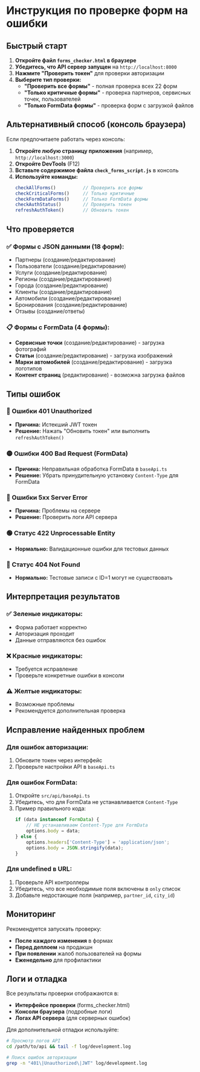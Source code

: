 # Инструкция по проверке форм на ошибки

## Быстрый старт

1. **Откройте файл `forms_checker.html` в браузере**
2. **Убедитесь, что API сервер запущен** на `http://localhost:8000`
3. **Нажмите "Проверить токен"** для проверки авторизации
4. **Выберите тип проверки:**
   - **"Проверить все формы"** - полная проверка всех 22 форм
   - **"Только критичные формы"** - проверка партнеров, сервисных точек, пользователей
   - **"Только FormData формы"** - проверка форм с загрузкой файлов

## Альтернативный способ (консоль браузера)

Если предпочитаете работать через консоль:

1. **Откройте любую страницу приложения** (например, `http://localhost:3000`)
2. **Откройте DevTools** (F12)
3. **Вставьте содержимое файла `check_forms_script.js`** в консоль
4. **Используйте команды:**
   ```javascript
   checkAllForms()          // Проверить все формы
   checkCriticalForms()     // Только критичные
   checkFormDataForms()     // Только FormData формы
   checkAuthStatus()        // Проверить токен
   refreshAuthToken()       // Обновить токен
   ```

## Что проверяется

### ✅ Формы с JSON данными (18 форм):
- Партнеры (создание/редактирование)
- Пользователи (создание/редактирование)
- Услуги (создание/редактирование)
- Регионы (создание/редактирование)
- Города (создание/редактирование)
- Клиенты (создание/редактирование)
- Автомобили (создание/редактирование)
- Бронирования (создание/редактирование)
- Отзывы (создание/ответы)

### 📋 Формы с FormData (4 формы):
- **Сервисные точки** (создание/редактирование) - загрузка фотографий
- **Статьи** (создание/редактирование) - загрузка изображений
- **Марки автомобилей** (создание/редактирование) - загрузка логотипов
- **Контент страниц** (редактирование) - возможна загрузка файлов

## Типы ошибок

### 🔴 Ошибки 401 Unauthorized
- **Причина:** Истекший JWT токен
- **Решение:** Нажать "Обновить токен" или выполнить `refreshAuthToken()`

### 🟡 Ошибки 400 Bad Request (FormData)
- **Причина:** Неправильная обработка FormData в `baseApi.ts`
- **Решение:** Убрать принудительную установку `Content-Type` для FormData

### 🔴 Ошибки 5xx Server Error
- **Причина:** Проблемы на сервере
- **Решение:** Проверить логи API сервера

### 🟢 Статус 422 Unprocessable Entity
- **Нормально:** Валидационные ошибки для тестовых данных

### 🔵 Статус 404 Not Found
- **Нормально:** Тестовые записи с ID=1 могут не существовать

## Интерпретация результатов

### ✅ Зеленые индикаторы:
- Форма работает корректно
- Авторизация проходит
- Данные отправляются без ошибок

### ❌ Красные индикаторы:
- Требуется исправление
- Проверьте конкретные ошибки в консоли

### ⚠️ Желтые индикаторы:
- Возможные проблемы
- Рекомендуется дополнительная проверка

## Исправление найденных проблем

### Для ошибок авторизации:
1. Обновите токен через интерфейс
2. Проверьте настройки API в `baseApi.ts`

### Для ошибок FormData:
1. Откройте `src/api/baseApi.ts`
2. Убедитесь, что для FormData не устанавливается `Content-Type`
3. Пример правильного кода:
   ```typescript
   if (data instanceof FormData) {
       // НЕ устанавливаем Content-Type для FormData
       options.body = data;
   } else {
       options.headers['Content-Type'] = 'application/json';
       options.body = JSON.stringify(data);
   }
   ```

### Для undefined в URL:
1. Проверьте API контроллеры
2. Убедитесь, что все необходимые поля включены в `only` список
3. Добавьте недостающие поля (например, `partner_id`, `city_id`)

## Мониторинг

Рекомендуется запускать проверку:
- **После каждого изменения** в формах
- **Перед деплоем** на продакшн
- **При появлении** жалоб пользователей на формы
- **Еженедельно** для профилактики

## Логи и отладка

Все результаты проверки отображаются в:
- **Интерфейсе проверки** (forms_checker.html)
- **Консоли браузера** (подробные логи)
- **Логах API сервера** (для серверных ошибок)

Для дополнительной отладки используйте:
```bash
# Просмотр логов API
cd /path/to/api && tail -f log/development.log

# Поиск ошибок авторизации
grep -n "401\|Unauthorized\|JWT" log/development.log
``` 